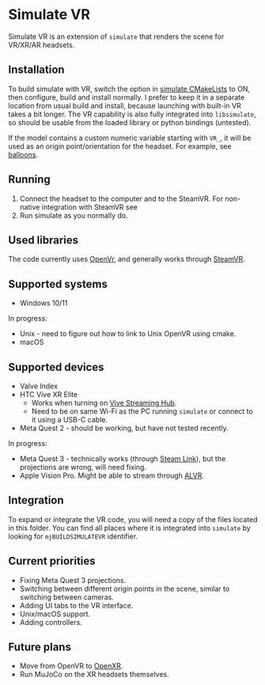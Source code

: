 # Simulate VR

Simulate VR is an extension of `simulate` that renders the scene for VR/XR/AR headsets.

## Installation

To build simulate with VR, switch the option in [simulate CMakeLists](/simulate/CMakeLists.txt#L51) to ON, then configure, build and install normally. I prefer to keep it in a separate location from usual build and install, because launching with built-in VR takes a bit longer. The VR capability is also fully integrated into `libsimulate`, so should be usable from the loaded library or python bindings (untested).

If the model contains a custom numeric variable starting with `VR_`, it will be used as an origin point/orientation for the headset. For example, see [balloons](/model/balloons/balloons.xml#L108-117).

## Running

1. Connect the headset to the computer and to the SteamVR. For non-native integration with SteamVR see
2. Run simulate as you normally do.

## Used libraries

The code currently uses [OpenVr](https://github.com/ValveSoftware/openvr), and generally works through [SteamVR](https://store.steampowered.com/app/250820/SteamVR/).

## Supported systems

* Windows 10/11

In progress:

* Unix - need to figure out how to link to Unix OpenVR using cmake.
* macOS

## Supported devices

* Valve Index
* HTC Vive XR Elite
    - Works when turning on [Vive Streaming Hub](https://www.vive.com/us/solution/vive-streaming/).
    - Need to be on same Wi-Fi as the PC running `simulate` or connect to it using a USB-C cable.
* Meta Quest 2 - should be working, but have not tested recently.

In progress:
* Meta Quest 3 - technically works (through [Steam Link](https://www.meta.com/experiences/5841245619310585/)), but the projections are wrong, will need fixing.
* Apple Vision Pro. Might be able to stream through [ALVR](https://github.com/alvr-org/ALVR).


## Integration

To expand or integrate the VR code, you will need a copy of the files located in this folder. You can find all places where it is integrated into `simulate` by looking for `mjBUILDSIMULATEVR` identifier.

## Current priorities

* Fixing Meta Quest 3 projections.
* Switching between different origin points in the scene, similar to switching between cameras.
* Adding UI tabs to the VR interface.
* Unix/macOS support.
* Adding controllers.

## Future plans

* Move from OpenVR to [OpenXR](https://github.com/KhronosGroup/OpenXR-SDK).
* Run MuJoCo on the XR headsets themselves.
